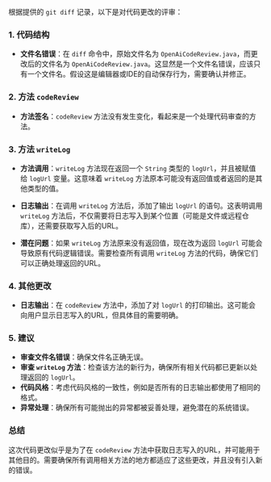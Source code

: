 根据提供的 `git diff` 记录，以下是对代码更改的评审：

### 1. 代码结构

- **文件名错误**：在 `diff` 命令中，原始文件名为 `OpenAiCodeReview.java`，而更改后的文件名为 `OpenAiCodeReview.java`。这显然是一个文件名错误，应该只有一个文件名。假设这是编辑器或IDE的自动保存行为，需要确认并修正。

### 2. 方法 `codeReview`

- **方法签名**：`codeReview` 方法没有发生变化，看起来是一个处理代码审查的方法。

### 3. 方法 `writeLog`

- **方法调用**：`writeLog` 方法现在返回一个 `String` 类型的 `logUrl`，并且被赋值给 `logUrl` 变量。这意味着 `writeLog` 方法原本可能没有返回值或者返回的是其他类型的值。

- **日志输出**：在调用 `writeLog` 方法后，添加了输出 `logUrl` 的语句。这表明调用 `writeLog` 方法后，不仅需要将日志写入到某个位置（可能是文件或远程仓库），还需要获取写入后的URL。

- **潜在问题**：如果 `writeLog` 方法原来没有返回值，现在改为返回 `logUrl` 可能会导致原有代码逻辑错误。需要检查所有调用 `writeLog` 方法的代码，确保它们可以正确处理返回的URL。

### 4. 其他更改

- **日志输出**：在 `codeReview` 方法中，添加了对 `logUrl` 的打印输出。这可能会向用户显示日志写入的URL，但具体目的需要明确。

### 5. 建议

- **审查文件名错误**：确保文件名正确无误。
- **审查 `writeLog` 方法**：检查该方法的新行为，确保所有相关代码都已更新以处理返回的 `logUrl`。
- **代码风格**：考虑代码风格的一致性，例如是否所有的日志输出都使用了相同的格式。
- **异常处理**：确保所有可能抛出的异常都被妥善处理，避免潜在的系统错误。

### 总结

这次代码更改似乎是为了在 `codeReview` 方法中获取日志写入的URL，并可能用于其他目的。需要确保所有调用相关方法的地方都适应了这些更改，并且没有引入新的错误。